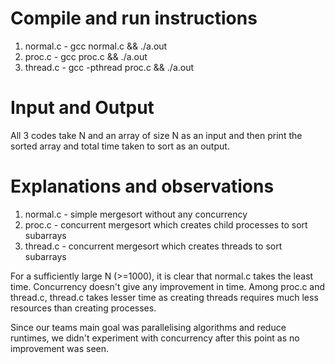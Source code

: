 # Compile and run instructions

1) normal.c - gcc normal.c && ./a.out
2) proc.c - gcc proc.c && ./a.out
3) thread.c - gcc -pthread proc.c && ./a.out



# Input and Output

All 3 codes take N and an array of size N as an input and then 
print the sorted array and total time taken to sort as an output.



# Explanations and observations

1) normal.c - simple mergesort without any concurrency
2) proc.c - concurrent mergesort which creates child processes to sort subarrays
2) thread.c - concurrent mergesort which creates threads to sort subarrays

For a sufficiently large N (>=1000), it is clear that normal.c takes the least time.
Concurrency doesn't give any improvement in time. Among proc.c and thread.c, thread.c takes 
lesser time as creating threads requires much less resources than creating processes.

Since our teams main goal was parallelising algorithms and reduce runtimes, we didn't
experiment with concurrency after this point as no improvement was seen.
